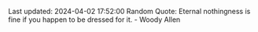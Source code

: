 Last updated: 2024-04-02 17:52:00
Random Quote: Eternal nothingness is fine if you happen to be dressed for it. - Woody Allen
